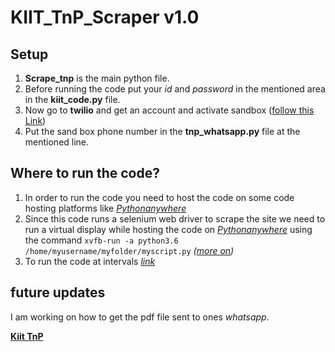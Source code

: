 # KIIT_TnP_Scraper v1.0

## Setup
1. **Scrape_tnp** is the main python file.
2. Before running the code put your *id* and *password* in the mentioned area in the **kiit_code.py** file.
3. Now go to **twilio** and get an account and activate sandbox ([follow this Link](https://www.twilio.com/blog/send-whatsapp-message-30-seconds-python))
4. Put the sand box phone number in the **tnp_whatsapp.py** file at the mentioned line.

## Where to run the code?
1. In order to run the code you need to host the code on some code hosting platforms like *[Pythonanywhere](https://www.pythonanywhere.com)*
2. Since this code runs a selenium web driver to scrape the site we need to run a virtual display while hosting the code on *[Pythonanywhere](https://www.pythonanywhere.com)*    using the command `xvfb-run -a python3.6 /home/myusername/myfolder/myscript.py` *([more on](https://help.pythonanywhere.com/pages/selenium/))*
3. To run the code at intervals *[link](https://help.pythonanywhere.com/pages/ScheduledTasks/)*

## future updates
I am working on how to get the pdf file sent to ones *whatsapp*.

**[Kiit TnP](https://kiittnp.in/ea19b38134d463acc8c7b66744a481847ab4b/)**
